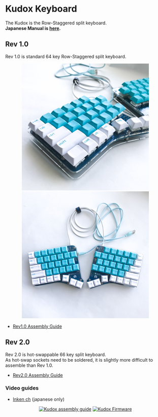 # Kudox Keyboard

The Kudox is the Row-Staggered split keyboard.  
**Japanese Manual is [here](README.ja.md).**



## Rev 1.0

Rev 1.0 is standard 64 key Row-Staggered split keyboard.  

<p align="center">
<img src="../img/kudox-pcb.jpg" alt="Kudox image" width="400"/>
<img src="../img/kudox-image-rev1.jpg" alt="Kudox image1" width="400"/>
</p>

- [Rev1.0 Assembly Guide](./rev1/README.md)


## Rev 2.0

Rev 2.0 is hot-swappable 66 key split keyboard.  
As hot-swap sockets need to be soldered, it is slightly more difficult to assemble than Rev 1.0.  

<p align="center">
</p>

- [Rev2.0 Assembly Guide](./rev2/README.md)



### Video guides

- [Inken ch](https://www.youtube.com/channel/UCXJZdip7JmW74HQHCtfYzFw) (japanese only)

<p align="center">
<a href="https://www.youtube.com/watch?v=6zZAXjMQ80E"><img src="https://img.youtube.com/vi/6zZAXjMQ80E/0.jpg" alt="Kudox assembly guide" width="300"/></a>
<a href="https://www.youtube.com/watch?v=HCa4KX-FlOU"><img src="https://img.youtube.com/vi/HCa4KX-FlOU/0.jpg" alt="Kudox Firmware" width="300"/></a>
</p>
